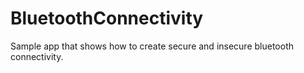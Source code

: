 # BluetoothConnectivity
Sample app that shows how to create secure and insecure bluetooth connectivity.
